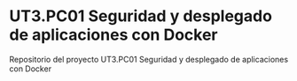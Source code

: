# UT3.PC01 Seguridad y desplegado de aplicaciones con Docker
 Repositorio del proyecto UT3.PC01 Seguridad y desplegado de aplicaciones con Docker

